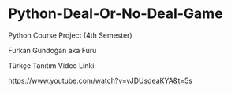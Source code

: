 # Python-Deal-Or-No-Deal-Game
Python Course Project (4th Semester)

Furkan Gündoğan aka Furu

Türkçe Tanıtım Video Linki:

https://www.youtube.com/watch?v=vJDUsdeaKYA&t=5s

